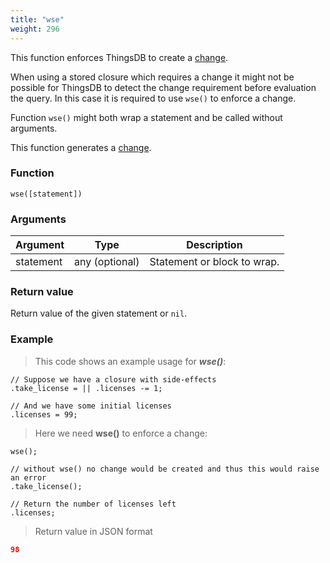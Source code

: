 ```yaml
---
title: "wse"
weight: 296
---
```


This function enforces ThingsDB to create a [change](../../overview/changes).

When using a stored closure which requires a change it might not be possible for ThingsDB
to detect the change requirement before evaluation the query. In this case it is required to use `wse()` to enforce a change.

Function `wse()` might both wrap a statement and be called without arguments.

This function generates a [change](../../overview/changes).

### Function

`wse([statement])`

### Arguments

Argument | Type | Description
-------- | ---- | -----------
statement | any (optional) | Statement or block to wrap.

### Return value

Return value of the given statement or `nil`.

### Example

> This code shows an example usage for ***wse()***:

```thingsdb,should_pass
// Suppose we have a closure with side-effects
.take_license = || .licenses -= 1;

// And we have some initial licenses
.licenses = 99;
```

> Here we need **wse()** to enforce a change:

```thingsdb,syntax_only
wse();

// without wse() no change would be created and thus this would raise an error
.take_license();

// Return the number of licenses left
.licenses;
```

> Return value in JSON format

```json
98
```
